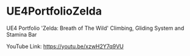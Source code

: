 # UE4PortfolioZelda
UE4 Portfolio 'Zelda: Breath of The Wild' Climbing, Gliding System and Stamina Bar

YouTube Link: https://youtu.be/xzwH2Y7q9VU
